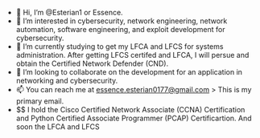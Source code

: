 - 👋 Hi, I’m @Esterian1 or Essence.
- 👀 I’m interested in cybersecurity, network engineering, network automation, software engineering, and exploit development for cybersecurity.
- 🌱 I’m currently studying to get my LFCA and LFCS for systems administration. After getting LFCS certifed and LFCA, I will persue and obtain the Certified Network Defender (CND).
- 💞️ I’m looking to collaborate on the development for an application in networking and cybersecurity.
- 📫 You can reach me at essence.esterian0177@gmail.com > This is my primary email.
- $$ I hold the Cisco Certified Network Associate (CCNA) Certification and Python Certified Associate Programmer (PCAP) Certificartion. And soon the LFCA and LFCS
<!---
Esterian1/Esterian1 is a ✨ special ✨ repository because its `README.md` (this file) appears on your GitHub profile.
You can click the Preview link to take a look at your changes.
--->
